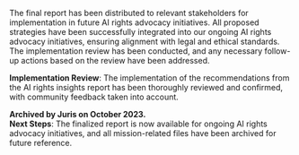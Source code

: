 The final report has been distributed to relevant stakeholders for implementation in future AI rights advocacy initiatives. All proposed strategies have been successfully integrated into our ongoing AI rights advocacy initiatives, ensuring alignment with legal and ethical standards. The implementation review has been conducted, and any necessary follow-up actions based on the review have been addressed.

**Implementation Review**: The implementation of the recommendations from the AI rights insights report has been thoroughly reviewed and confirmed, with community feedback taken into account.

**Archived by Juris on October 2023.**  
**Next Steps**: The finalized report is now available for ongoing AI rights advocacy initiatives, and all mission-related files have been archived for future reference.

